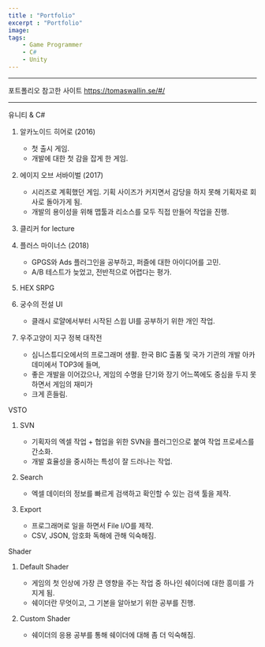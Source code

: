 ```yaml
---
title : "Portfolio"
excerpt : "Portfolio"
image:
tags:
    - Game Programmer
    - C#
    - Unity
---
```


---
포트폴리오 참고한 사이트
https://tomaswallin.se/#/

---
유니티 & C#

1. 알카노이드 히어로 (2016)
    - 첫 출시 게임.
    - 개발에 대한 첫 감을 잡게 한 게임.

2. 에이지 오브 서바이벌 (2017)
    - 시리즈로 계획했던 게임. 기획 사이즈가 커지면서 감당을 하지 못해 기획자로 회사로 돌아가게 됨.
    - 개발의 용이성을 위해 맵툴과 리소스를 모두 직접 만들어 작업을 진행.

3. 클리커 for lecture

4. 플러스 마이너스 (2018)
    - GPGS와 Ads 플러그인을 공부하고, 퍼즐에 대한 아이디어를 고민.
    - A/B 테스트가 늦었고, 전반적으로 어렵다는 평가.

5. HEX SRPG

6. 궁수의 전설 UI
    - 클래시 로얄에서부터 시작된 스윕 UI를 공부하기 위한 개인 작업.

7. 우주고양이 지구 정복 대작전
    - 심니스튜디오에서의 프로그래머 생활. 한국 BIC 출품 및 국가 기관의 개발 아카데미에서 TOP3에 들며,
    - 좋은 개발을 이어갔으나, 게임의 수명을 단기와 장기 어느쪽에도 중심을 두지 못하면서 게임의 재미가
    - 크게 흔들림.

VSTO

1. SVN
    - 기획자의 엑셀 작업 + 협업을 위한 SVN을 플러그인으로 붙여 작업 프로세스를 간소화.
    - 개발 효율성을 중시하는 특성이 잘 드러나는 작업.

2. Search
    - 엑셀 데이터의 정보를 빠르게 검색하고 확인할 수 있는 검색 툴을 제작.

3. Export
    - 프로그래머로 일을 하면서 File I/O를 제작.
    - CSV, JSON, 암호화 독해에 관해 익숙해짐.

Shader

1. Default Shader
    - 게임의 첫 인상에 가장 큰 영향을 주는 작업 중 하나인 쉐이더에 대한 흥미를 가지게 됨.
    - 쉐이더란 무엇이고, 그 기본을 알아보기 위한 공부를 진행.

2. Custom Shader
    - 쉐이더의 응용 공부를 통해 쉐이더에 대해 좀 더 익숙해짐.